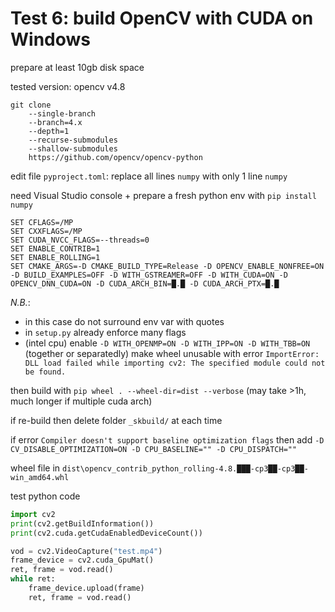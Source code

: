 # Test 6: build OpenCV with CUDA on Windows

prepare at least 10gb disk space

tested version: opencv v4.8
```
git clone
	--single-branch
	--branch=4.x
	--depth=1
	--recurse-submodules
	--shallow-submodules
	https://github.com/opencv/opencv-python
```
edit file `pyproject.toml`: replace all lines `numpy` with only 1 line `numpy`

need Visual Studio console + prepare a fresh python env with `pip install numpy`
```batchfile
SET CFLAGS=/MP
SET CXXFLAGS=/MP
SET CUDA_NVCC_FLAGS=--threads=0
SET ENABLE_CONTRIB=1
SET ENABLE_ROLLING=1
SET CMAKE_ARGS=-D CMAKE_BUILD_TYPE=Release -D OPENCV_ENABLE_NONFREE=ON -D BUILD_EXAMPLES=OFF -D WITH_GSTREAMER=OFF -D WITH_CUDA=ON -D OPENCV_DNN_CUDA=ON -D CUDA_ARCH_BIN=█.█ -D CUDA_ARCH_PTX=█.█
```
*N.B.*:
- in this case do not surround env var with quotes
- in `setup.py` already enforce many flags
- (intel cpu) enable `-D WITH_OPENMP=ON -D WITH_IPP=ON -D WITH_TBB=ON` (together or separatedly) make wheel unusable with error `ImportError: DLL load failed while importing cv2: The specified module could not be found.`

then build with `pip wheel . --wheel-dir=dist --verbose` (may take >1h, much longer if multiple cuda arch)

if re-build then delete folder `_skbuild/` at each time

if error `Compiler doesn't support baseline optimization flags` then add `-D CV_DISABLE_OPTIMIZATION=ON -D CPU_BASELINE="" -D CPU_DISPATCH=""`

wheel file in `dist\opencv_contrib_python_rolling-4.8.███-cp3██-cp3██-win_amd64.whl`

test python code
```python
import cv2
print(cv2.getBuildInformation())
print(cv2.cuda.getCudaEnabledDeviceCount())

vod = cv2.VideoCapture("test.mp4")
frame_device = cv2.cuda_GpuMat()
ret, frame = vod.read()
while ret:
	frame_device.upload(frame)
	ret, frame = vod.read()
```
